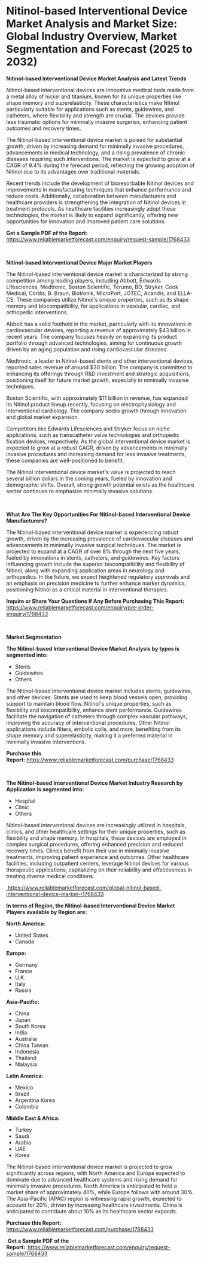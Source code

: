 <p><h1>Nitinol-based Interventional Device Market Analysis and Market Size: Global Industry Overview, Market Segmentation and Forecast (2025 to 2032)</h1></p><p><strong>Nitinol-based Interventional Device Market Analysis and Latest Trends</strong></p>
<p><p>Nitinol-based interventional devices are innovative medical tools made from a metal alloy of nickel and titanium, known for its unique properties like shape memory and superelasticity. These characteristics make Nitinol particularly suitable for applications such as stents, guidewires, and catheters, where flexibility and strength are crucial. The devices provide less traumatic options for minimally invasive surgeries, enhancing patient outcomes and recovery times.</p><p>The Nitinol-based interventional device market is poised for substantial growth, driven by increasing demand for minimally invasive procedures, advancements in medical technology, and a rising prevalence of chronic diseases requiring such interventions. The market is expected to grow at a CAGR of 9.4% during the forecast period, reflecting the growing adoption of Nitinol due to its advantages over traditional materials.</p><p>Recent trends include the development of bioresorbable Nitinol devices and improvements in manufacturing techniques that enhance performance and reduce costs. Additionally, collaboration between manufacturers and healthcare providers is strengthening the integration of Nitinol devices in treatment protocols. As healthcare facilities increasingly adopt these technologies, the market is likely to expand significantly, offering new opportunities for innovation and improved patient care solutions.</p></p>
<p><strong>Get a Sample PDF of the Report:&nbsp;</strong> <a href="https://www.reliablemarketforecast.com/enquiry/request-sample/1768433?utm_campaign=3563&utm_medium=2&utm_source=Github&utm_content=ia&utm_term=14042025&utm_id=nitinol-based-interventional-device">https://www.reliablemarketforecast.com/enquiry/request-sample/1768433</a></p>
<p>&nbsp;</p>
<p><strong>Nitinol-based Interventional Device Major Market Players</strong></p>
<p><p>The Nitinol-based interventional device market is characterized by strong competition among leading players, including Abbott, Edwards Lifesciences, Medtronic, Boston Scientific, Terumo, BD, Stryker, Cook Medical, Cordis, B. Braun, Biotronik, MicroPort, JOTEC, Acandis, and ELLA-CS. These companies utilize Nitinol's unique properties, such as its shape memory and biocompatibility, for applications in vascular, cardiac, and orthopedic interventions.</p><p>Abbott has a solid foothold in the market, particularly with its innovations in cardiovascular devices, reporting a revenue of approximately $43 billion in recent years. The company focuses heavily on expanding its product portfolio through advanced technologies, aiming for continuous growth driven by an aging population and rising cardiovascular diseases.</p><p>Medtronic, a leader in Nitinol-based stents and other interventional devices, reported sales revenue of around $30 billion. The company is committed to enhancing its offerings through R&D investment and strategic acquisitions, positioning itself for future market growth, especially in minimally invasive techniques.</p><p>Boston Scientific, with approximately $11 billion in revenue, has expanded its Nitinol product lineup recently, focusing on electrophysiology and interventional cardiology. The company seeks growth through innovation and global market expansion.</p><p>Competitors like Edwards Lifesciences and Stryker focus on niche applications, such as transcatheter valve technologies and orthopedic fixation devices, respectively. As the global interventional device market is expected to grow at a robust CAGR, driven by advancements in minimally invasive procedures and increasing demand for less invasive treatments, these companies are well-positioned to benefit.</p><p>The Nitinol interventional device market's value is projected to reach several billion dollars in the coming years, fueled by innovation and demographic shifts. Overall, strong growth potential exists as the healthcare sector continues to emphasize minimally invasive solutions.</p></p>
<p>&nbsp;</p>
<p><strong>What Are The Key Opportunities For Nitinol-based Interventional Device Manufacturers?</strong></p>
<p><p>The Nitinol-based interventional device market is experiencing robust growth, driven by the increasing prevalence of cardiovascular diseases and advancements in minimally invasive surgical techniques. The market is projected to expand at a CAGR of over 8% through the next five years, fueled by innovations in stents, catheters, and guidewires. Key factors influencing growth include the superior biocompatibility and flexibility of Nitinol, along with expanding application areas in neurology and orthopedics. In the future, we expect heightened regulatory approvals and an emphasis on precision medicine to further enhance market dynamics, positioning Nitinol as a critical material in interventional therapies.</p></p>
<p><strong>Inquire or Share Your Questions If Any Before Purchasing This Report:</strong> <a href="https://www.reliablemarketforecast.com/enquiry/pre-order-enquiry/1768433?utm_campaign=3563&utm_medium=2&utm_source=Github&utm_content=ia&utm_term=14042025&utm_id=nitinol-based-interventional-device">https://www.reliablemarketforecast.com/enquiry/pre-order-enquiry/1768433</a></p>
<p>&nbsp;</p>
<p><strong>Market Segmentation</strong></p>
<p><strong>The Nitinol-based Interventional Device Market Analysis by types is segmented into:</strong></p>
<p><ul><li>Stents</li><li>Guidewires</li><li>Others</li></ul></p>
<p><p>The Nitinol-based interventional device market includes stents, guidewires, and other devices. Stents are used to keep blood vessels open, providing support to maintain blood flow. Nitinol's unique properties, such as flexibility and biocompatibility, enhance stent performance. Guidewires facilitate the navigation of catheters through complex vascular pathways, improving the accuracy of interventional procedures. Other Nitinol applications include filters, embolic coils, and more, benefiting from its shape memory and superelasticity, making it a preferred material in minimally invasive interventions.</p></p>
<p><strong>Purchase this Report:&nbsp;</strong><a href="https://www.reliablemarketforecast.com/purchase/1768433?utm_campaign=3563&utm_medium=2&utm_source=Github&utm_content=ia&utm_term=14042025&utm_id=nitinol-based-interventional-device">https://www.reliablemarketforecast.com/purchase/1768433</a></p>
<p>&nbsp;</p>
<p><strong>The Nitinol-based Interventional Device Market Industry Research by Application is segmented into:</strong></p>
<p><ul><li>Hospital</li><li>Clinic</li><li>Others</li></ul></p>
<p><p>Nitinol-based interventional devices are increasingly utilized in hospitals, clinics, and other healthcare settings for their unique properties, such as flexibility and shape memory. In hospitals, these devices are employed in complex surgical procedures, offering enhanced precision and reduced recovery times. Clinics benefit from their use in minimally invasive treatments, improving patient experience and outcomes. Other healthcare facilities, including outpatient centers, leverage Nitinol devices for various therapeutic applications, capitalizing on their reliability and effectiveness in treating diverse medical conditions.</p></p>
<p><a href="https://www.reliablemarketforecast.com/global-nitinol-based-interventional-device-market-r1768433?utm_campaign=3563&utm_medium=2&utm_source=Github&utm_content=ia&utm_term=14042025&utm_id=nitinol-based-interventional-device">&nbsp;https://www.reliablemarketforecast.com/global-nitinol-based-interventional-device-market-r1768433</a></p>
<p><strong>In terms of Region, the Nitinol-based Interventional Device Market Players available by Region are:</strong></p>
<p>
    <p> <strong> North America: </strong>
        <ul>
            <li>United States</li>
            <li>Canada</li>
        </ul>
        </p> 
    <p> <strong> Europe: </strong>
        <ul>
            <li>Germany</li>
            <li>France</li>
            <li>U.K.</li>
            <li>Italy</li>
            <li>Russia</li>
        </ul>
        </p> 
    <p> <strong> Asia-Pacific: </strong>
        <ul>
            <li>China</li>
            <li>Japan</li>
            <li>South Korea</li>
            <li>India</li>
            <li>Australia</li>
            <li>China Taiwan</li>
            <li>Indonesia</li>
            <li>Thailand</li>
            <li>Malaysia</li>
        </ul>
        </p> 
    <p> <strong> Latin America: </strong>
        <ul>
            <li>Mexico</li>
            <li>Brazil</li>
            <li>Argentina Korea</li>
            <li>Colombia</li>
        </ul>
        </p> 
    <p> <strong> Middle East & Africa: </strong>
        <ul>
            <li>Turkey</li>
            <li>Saudi</li>
            <li>Arabia</li>
            <li>UAE</li>
            <li>Korea</li>
        </ul>
    </p>
    </p>
<p><p>The Nitinol-based interventional device market is projected to grow significantly across regions, with North America and Europe expected to dominate due to advanced healthcare systems and rising demand for minimally invasive procedures. North America is anticipated to hold a market share of approximately 40%, while Europe follows with around 30%. The Asia-Pacific (APAC) region is witnessing rapid growth, expected to account for 20%, driven by increasing healthcare investments. China is anticipated to contribute about 10% as its healthcare sector expands.</p></p>
<p><strong>Purchase this Report: </strong><a href="https://www.reliablemarketforecast.com/purchase/1768433?utm_campaign=3563&utm_medium=2&utm_source=Github&utm_content=ia&utm_term=14042025&utm_id=nitinol-based-interventional-device">https://www.reliablemarketforecast.com/purchase/1768433</a></p>
<p>&nbsp;<strong>Get a Sample PDF of the Report:&nbsp;&nbsp;</strong><a href="https://www.reliablemarketforecast.com/enquiry/request-sample/1768433?utm_campaign=3563&utm_medium=2&utm_source=Github&utm_content=ia&utm_term=14042025&utm_id=nitinol-based-interventional-device">https://www.reliablemarketforecast.com/enquiry/request-sample/1768433</a></p>
<p><strong></strong></p>
<p><p></p><p></p><p></p></p>